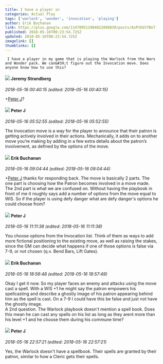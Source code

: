 ```yaml
---
title: I have a player in
categories: Actual Play
tags: ['warlock', 'wonder', 'invocation', 'playing']
author: Erik Buchanan
link: https://plus.google.com/114709511984822898839/posts/AsPtbGY7Bn7
published: 2018-05-16T00:23:54.725Z
updated: 2018-05-16T00:23:54.725Z
imagelink: []
thumblinks: []
---
```


     I have a player in my game that is playing the Warlock from the Wars and Wonder pack. We can&#39;t figure out the Invocation move. Does anyone know how to use this?
<div id='comment z13kjr0xdre1ub01v225vvw4osusxxwjr04'>
  <h4><img src='{{site.baseurl}}//images/avatars/102595580176380683252_photo.jpg'> Jeremy Strandberg</h4>
      <p><cite>2018-05-16 00:40:15 (edited: 2018-05-16 00:40:15)</cite></p>
        <p><span class="proflinkWrapper"><span class="proflinkPrefix">+</span><a class="proflink" href="https://plus.google.com/113692337653837882568" oid="113692337653837882568">Peter J</a></span>?</p>
</div>
        

<div id='comment z13kjr0xdre1ub01v225vvw4osusxxwjr04'>
  <h4><img src='{{site.baseurl}}//images/avatars/113692337653837882568_photo.jpg'> Peter J</h4>
      <p><cite>2018-05-16 05:52:55 (edited: 2018-05-16 05:52:55)</cite></p>
        <p>The Invocation move is a way for the player to announce that their patron is getting actively involved in their actions. Mechanically, it adds on to another move you’re making by adding in a few extra details about the patron’s involvement, as defined by the options of the move.</p>
</div>
        

<div id='comment z13kjr0xdre1ub01v225vvw4osusxxwjr04'>
  <h4><img src='{{site.baseurl}}//images/avatars/114709511984822898839_photo.jpg'> Erik Buchanan</h4>
      <p><cite>2018-05-16 09:04:44 (edited: 2018-05-16 09:04:44)</cite></p>
        <p><span class="proflinkWrapper"><span class="proflinkPrefix">+</span><a class="proflink" href="https://plus.google.com/113692337653837882568" oid="113692337653837882568">Peter J</a></span> thanks for responding back. The move is basically 2 parts. The one part is choosing how the Patron becomes involved in a move made. The 2nd part is what we are confused on. Without having the playbook in front of me it roughly says add a number of options from the move equal to WIS. So if the player is using defy danger what are defy danger&#39;s options he could choose from?</p>
</div>
        

<div id='comment z13kjr0xdre1ub01v225vvw4osusxxwjr04'>
  <h4><img src='{{site.baseurl}}//images/avatars/113692337653837882568_photo.jpg'> Peter J</h4>
      <p><cite>2018-05-16 11:11:38 (edited: 2018-05-16 11:11:38)</cite></p>
        <p>You choose options from the Invocation list. Think of them as ways to add more fictional positioning to the existing move, as well as raising the stakes, since the GM can decide what happens if one of those options is false via 7-9, or not chosen (q.v. Bend Bars, Lift Gates).</p>
</div>
        

<div id='comment z13kjr0xdre1ub01v225vvw4osusxxwjr04'>
  <h4><img src='{{site.baseurl}}//images/avatars/114709511984822898839_photo.jpg'> Erik Buchanan</h4>
      <p><cite>2018-05-16 18:56:48 (edited: 2018-05-16 18:57:49)</cite></p>
        <p>Okay I get it now. So my player faces an enemy and attacks using the move cast a spell. With a WIS +1 he might say the patron empowers his spellcasting and describe a ghostly image of his patron appearing behind him as the spell is cast. On a 7-9 I could have this be false and just not have the ghostly image.<br />   A 2nd question. The Warlock playbook doesn&#39;t mention a spell book. Does this mean he can cast any spells on his list as long as they arent more than his level +1 and he choose them during his commune time?</p>
</div>
        

<div id='comment z13kjr0xdre1ub01v225vvw4osusxxwjr04'>
  <h4><img src='{{site.baseurl}}//images/avatars/113692337653837882568_photo.jpg'> Peter J</h4>
      <p><cite>2018-05-16 22:57:21 (edited: 2018-05-16 22:57:21)</cite></p>
        <p>Yes, the Warlock doesn&#39;t have a spellbook. Their spells are granted by their patron, similar to how a Cleric gets their spells.</p>
</div>
        